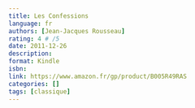 ```yaml
---
title: Les Confessions
language: fr
authors: [Jean-Jacques Rousseau]
rating: 4 # /5
date: 2011-12-26
description: 
format: Kindle
isbn:
link: https://www.amazon.fr/gp/product/B005R49RAS
categories: []
tags: [classique]
---
```


<!-- J’ai adoré l’honnêteté de l’écrivain -->
